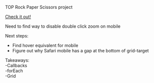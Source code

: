 TOP Rock Paper Scissors project

[Check it out!](https://el-pea.github.io/rock-paper-scissors/)

Need to find way to disable double click zoom on mobile

Next steps:</br>
* Find hover equivalent for mobile
* Figure out why Safari mobile has a gap at the bottom of grid-target

Takeaways:</br>
  -Callbacks</br>
  -forEach</br>
  -Grid</br>
